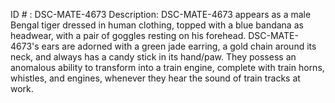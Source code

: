 ID # : DSC-MATE-4673
Description: DSC-MATE-4673 appears as a male Bengal tiger dressed in human clothing, topped with a blue bandana as headwear, with a pair of goggles resting on his forehead. DSC-MATE-4673's ears are adorned with a green jade earring, a gold chain around its neck, and always has a candy stick in its hand/paw. They possess an anomalous ability to transform into a train engine, complete with train horns, whistles, and engines, whenever they hear the sound of train tracks at work.